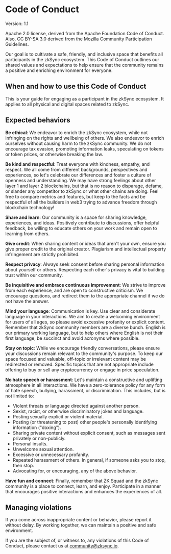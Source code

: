 # Code of Conduct

Version: 1.1

Apache 2.0 license, derived from the Apache Foundation Code of Conduct.
Also, CC BY-SA 3.0 derived from the Mozilla Community Participation Guidelines.

Our goal is to cultivate a safe, friendly, and inclusive space that benefits all participants in the zkSync ecosystem.
This Code of Conduct outlines our shared values and expectations to help ensure that the community remains a positive
and enriching environment for everyone.

## When and how to use this Code of Conduct

This is your guide for engaging as a participant in the zkSync ecosystem.
It applies to all physical and digital spaces related to zkSync.

## Expected behaviors

**Be ethical**:
We endeavor to enrich the zkSync ecosystem, while not infringing on the rights and wellbeing of others.
We also endeavor to enrich ourselves without causing harm to the zkSync community.
We do not encourage tax evasion, promoting information leaks, speculating on tokens or token prices,
or otherwise breaking the law.

**Be kind and respectful**:
Treat everyone with kindness, empathy, and respect.
We all come from different backgrounds, perspectives and experiences,
so let's celebrate our differences and foster a culture of openness and understanding.
We may have strong feelings about other layer 1 and layer 2 blockchains,
but that is no reason to disparage, defame, or slander any competitor to zkSync or what other chains are doing.
Feel free to compare metrics and features, but keep to the facts and be respectful of all the builders in web3
trying to advance freedom through blockchain technology!

**Share and learn**:
Our community is a space for sharing knowledge, experiences, and ideas.
Positively contribute to discussions, offer helpful feedback,
be willing to educate others on your work and remain open to learning from others.

**Give credit**:
When sharing content or ideas that aren't your own, ensure you give proper credit to the original creator.
Plagiarism and intellectual property infringement are strictly prohibited.

**Respect privacy**:
Always seek consent before sharing personal information about yourself or others.
Respecting each other's privacy is vital to building trust within our community.

**Be inquisitive and embrace continuous improvement**:
We strive to improve from each experience, and are open to constructive criticism.
We encourage questions, and redirect them to the appropriate channel if we do not have the answer.

**Mind your language**:
Communication is key.
Use clear and considerate language in your interactions.
We aim to create a welcoming environment for users of all ages, so please avoid excessive profanity or explicit content.
Remember that zkSync community members are a diverse bunch.
English is our primary working language, but to help others where English is not their first language,
be succinct and avoid acronyms where possible.

**Stay on topic**:
While we encourage friendly conversations, please ensure your discussions remain relevant to the community's purpose.
To keep our space focused and valuable, off-topic or irrelevant content may be redirected or removed.
Specific topics that are not appropriate include offering to buy or sell any cryptocurrency or engage in price speculation.

**No hate speech or harassment**:
Let's maintain a constructive and uplifting atmosphere in all interactions.
We have a zero-tolerance policy for any form of hate speech, bullying, harassment, or discrimination.
This includes, but is not limited to:

- Violent threats or language directed against another person.
- Sexist, racist, or otherwise discriminatory jokes and language.
- Posting sexually explicit or violent material.
- Posting (or threatening to post) other people's personally identifying information ("doxing").
- Sharing private content without explicit consent, such as messages sent privately or non-publicly.
- Personal insults.
- Unwelcome sexual attention.
- Excessive or unnecessary profanity.
- Repeated harassment of others. In general, if someone asks you to stop, then stop.
- Advocating for, or encouraging, any of the above behavior.

**Have fun and connect**:
Finally, remember that ZK Squad and the zkSync community is a place to connect, learn, and enjoy.
Participate in a manner that encourages positive interactions and enhances the experiences of all.

## Managing violations

If you come across inappropriate content or behavior, please report it without delay.
By working together, we can maintain a positive and safe environment.

If you are the subject of, or witness to, any violations of this Code of Conduct, please contact us at community@zksync.io.
